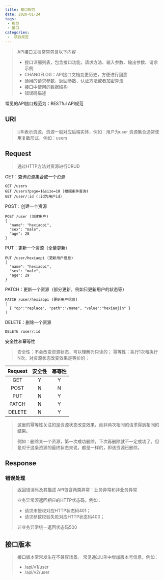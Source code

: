```yaml
---
title: 接口规范
date: 2020-01-24
tags:
 - 规范
 - 接口
categories:
 -  项目规范
---
```


> API接口文档常常包含以下内容
> - 接口详细列表，包含接口功能，请求方法、输入参数、输出参数、请求示例
> - CHANGELOG：API接口文档变更历史，方便进行回溯
> - 通用的请求参数、返回参数、认证方法或者加密算法
> - 接口中使用的数据结构
> - 错误码描述

常见的API接口规范为：RESTful API规范

## URI
> URI表示资源，资源一般对应后端实体，例如：用户为user
> 资源集合通常使用复数形式，例如：users

## Request
> 通过HTTP方法对资源进行CRUD

GET：查询资源集合或一个资源
```
GET /users
GET /users?page=1&size=10 (根据条件查询)
GET /user/:id (:id为用户id)
```

POST：创建一个资源
```
POST /user (创建用户)
{
  "name": "hexiaopi",
  "sex": "male",
  "age": 28
}
```

PUT：更新一个资源（全量更新）
```
PUT /user/hexiaopi (更新用户信息)
{
  "name": "hexiaopi",
  "sex": "male",
  "age": 29
}
```

PATCH：更新一个资源（部分更新，例如只更新用户的状态等）
```
PATCH /user/hexiaopi (更新用户信息)
[
  { "op":"replace", "path":"/name", "value":"hexiaojin" }
]
```

DELETE：删除一个资源
```
DELETE /user/:id
```

安全性和幂等性
> 安全性：不会改变资源状态，可以理解为只读的；
> 幂等性：执行1次和执行N次，对资源状态改变效果是等价的；

| Request | 安全性 | 幂等性 |
| :-----: | :----: | :----: |
|   GET   |   Y    |   Y    |
|  POST   |   N    |   N    |
|   PUT   |   N    |   Y    |
|  PATCH  |   N    |   Y    |
| DELETE  |   N    |   Y    |

> 这里的幂等性关注的是资源状态改变效果，而非两次相同的请求得到相同的结果。
> 
> 例如：删除某一个资源，第一次成功删除，下次再删除就不一定成功了。但是对于这条资源的最终状态来说，都是一样的，即该资源已删除。

## Response

### 错误处理
> 返回错误码及其描述
> API包含两类异常：业务异常和非业务异常
> 
> 业务异常须返回相应的HTTP状态码，例如：
> - 请求未授权对应HTTP状态码401；
> - 请求参数校验失败对应HTTP状态码400；
> 
> 非业务异常统一返回状态码500

## 接口版本
> 接口版本常常发生在不兼容场景。
> 常见通过URI中增加版本号信息，例如：
> 
> - /api/v1/user
> - /api/v2/user
